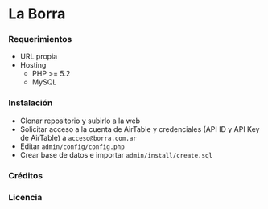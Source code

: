 # La Borra

### Requerimientos
* URL propia
* Hosting
    * PHP >= 5.2
    * MySQL

### Instalación
* Clonar repositorio y subirlo a la web
* Solicitar acceso a la cuenta de AirTable y credenciales (API ID y API Key de AirTable) a `acceso@borra.com.ar`
* Editar `admin/config/config.php`
* Crear base de datos e importar `admin/install/create.sql`

### Créditos

### Licencia